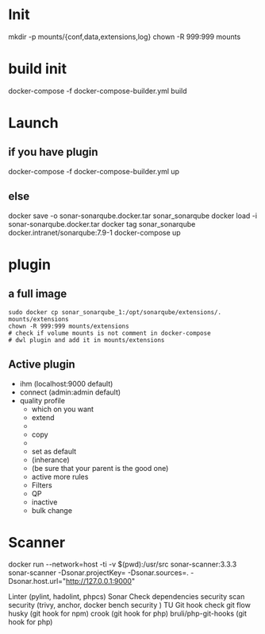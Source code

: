 Init
====

mkdir -p mounts/{conf,data,extensions,log}
chown -R 999:999 mounts

build init
==========

docker-compose -f docker-compose-builder.yml build

Launch
======

if you have plugin
------------------

docker-compose -f docker-compose-builder.yml up

else
----

docker save -o sonar-sonarqube.docker.tar sonar_sonarqube
docker load -i sonar-sonarqube.docker.tar
docker tag sonar_sonarqube docker.intranet/sonarqube:7.9-1
docker-compose up

plugin
======

a full image
------------

```
sudo docker cp sonar_sonarqube_1:/opt/sonarqube/extensions/. mounts/extensions
chown -R 999:999 mounts/extensions
# check if volume mounts is not comment in docker-compose
# dwl plugin and add it in mounts/extensions
```

Active plugin
-------------

* ihm (localhost:9000 default)
* connect (admin:admin default)
* quality profile
  * which on you want
  * extend
  * <your QP name>
  * copy
  * <your QP name>
  * set as default
  * (inherance)
  * (be sure that your parent is the good one)
  * active more rules
  * Filters
  * QP
  * inactive
  * bulk change

Scanner
=======

docker run --network=host -ti -v $(pwd):/usr/src sonar-scanner:3.3.3 sonar-scanner -Dsonar.projectKey=<key in sonar> -Dsonar.sources=. -Dsonar.host.url="http://127.0.0.1:9000"

Linter (pylint, hadolint, phpcs)
Sonar
Check dependencies security
scan security (trivy, anchor, docker bench security )
TU
Git hook
check git flow
husky (git hook for npm)
crook (git hook for php)
bruli/php-git-hooks (git hook for php)